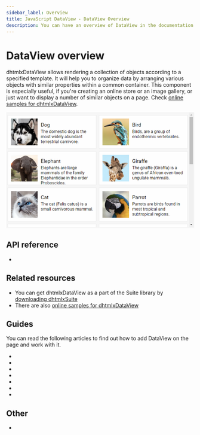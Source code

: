 ```yaml
---
sidebar_label: Overview
title: JavaScript DataView - DataView Overview 
description: You can have an overview of DataView in the documentation of the DHTMLX JavaScript UI library. Browse developer guides and API reference, try out code examples and live demos, and download a free 30-day evaluation version of DHTMLX Suite 7.
---
```


# DataView overview

dhtmlxDataView allows rendering a collection of objects according to a specified template. It will help you to organize data by arranging various objects with similar properties within a common container.
This component is especially useful, if you're creating an online store or an image gallery, or just want to display a number of similar objects on a page.
Check [online samples for dhtmlxDataView](https://docs.dhtmlx.com/suite/samples/dataview/). 

![](../assets/dataview/dataview_front.png)

## API reference

- [](api/api_overview.md)

## Related resources

- You can get dhtmlxDataView as a part of the Suite library by [downloading dhtmlxSuite](https://dhtmlx.com/docs/products/dhtmlxSuite/download.shtml)
- There are also [online samples for dhtmlxDataView](https://docs.dhtmlx.com/suite/samples/dataview/)  

## Guides

You can read the following articles to find out how to add DataView on the page and work with it.

- [](initialization.md)
- [](configuration.md)
- [](data_loading.md)
- [](manipulating_data.md)
- [](usage_selection.md)
- [](customization.md)
- [](events.md)

## Other

- [](../migration.md)
